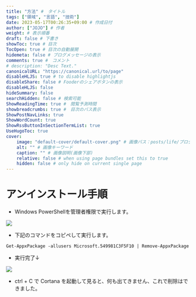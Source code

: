```yaml
---
title: "方法" #　タイトル
tags: ["領域", "言語", "技術"]
date: 2023-05-17T00:26:35+09:00 # 作成日付
author: ["JOJO"] # 作者
weight: # 表示順番
draft: false # 下書き
showToc: true # 目次
TocOpen: true # 目次の自動展開
hidemeta: false # ブログメッセージの表示
comments: true #　コメント
# description: "Desc Text."
canonicalURL: "https://canonical.url/to/page"
disableHLJS: true # to disable highlightjs
disableShare: false # Fooderのシェアボタンの表示
disableHLJS: false
hideSummary: false
searchHidden: false # 検索可能
ShowReadingTime: true #　閲覧予測時間
showbreadcrumbs: true #　目次のパス表示
ShowPostNavLinks: true
ShowWordCount: true
ShowRssButtonInSectionTermList: true
UseHugoToc: true
cover:
    image: "default-cover/default-cover.png" # 画像パス：posts/life/ブログファイル同名.png
    alt: "" # 画像キーワード
    caption: "" # 画像説明(画像下部)
    relative: false # when using page bundles set this to true
    hidden: false # only hide on current single page
---
```

# アンインストール手順

- Windows PowerShellを管理者権限で実行します。

![](https://storage.googleapis.com/zenn-user-upload/9c59532fb185-20230114.png)

- 下記のコマンドをコピペして実行します。

```shell
Get-AppxPackage -allusers Microsoft.549981C3F5F10 | Remove-AppxPackage
```

- 実行完了↓

![](https://storage.googleapis.com/zenn-user-upload/8610ee2d8db2-20230114.png)

- ctrl + C で Cortana を起動して見ると、何も出てきません、これで削除はできました。

